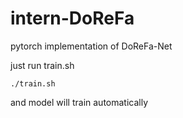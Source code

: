 # intern-DoReFa
pytorch implementation of DoReFa-Net

just run train.sh

    ./train.sh

and model will train automatically